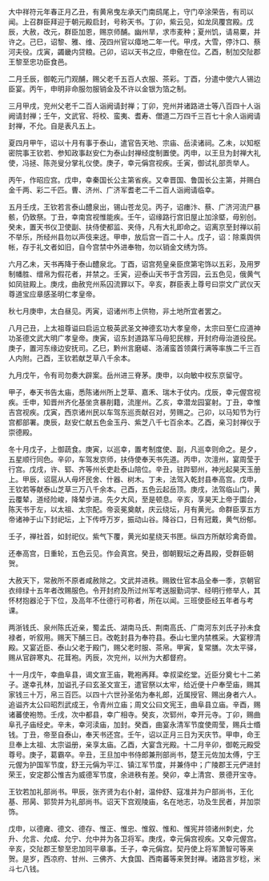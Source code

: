大中祥符元年春正月乙丑，有黄帛曳左承天门南鸱尾上，守门卒涂荣告，有司以闻。上召群臣拜迎于朝元殿启封，号称天书。丁卯，紫云见，如龙凤覆宫殿。戊辰，大赦，改元，群臣加恩，赐京师酺。幽州旱，求市麦种；夏州饥，请易粟，并许之。己巳，诏黎、雅、维、茂四州官以瘴地二年一代。甲戌，大雪，停汴口、蔡河夫役。戊寅，蠲畿内贷粮。己卯，诏以天书之应，申儆在位。乙酉，制加交阯郡王黎至忠功臣食邑。

二月壬辰，御乾元门观酺，赐父老千五百人衣服、茶彩。丁酉，分遣中使六人锡边臣宴。丙午，申明非命服勿服销金及不许以金银为箔之制。

三月甲戌，兖州父老千二百人诣阙请封禅；丁卯，兖州并诸路进士等八百四十人诣阙请封禅；壬午，文武官、将校、蛮夷、耆寿、僧道二万四千三百七十余人诣阙请封禅，不允。自是表凡五上。

夏四月甲午，诏以十月有事于泰山，遣官告天地、宗庙、岳渎诸祠。乙未，以知枢密院事王钦若、参知政事赵安仁为泰山封禅经度制置使。丙申，以王旦为封禅大礼使，冯拯、陈尧叟分掌礼仪使。庚子，幸元偁宫视疾。壬寅，御试礼部贡举人。

丙午，作昭应宫。戊申，幸秦国长公主第省疾。又幸晋国、鲁国长公主第，并赐白金千两、彩二千匹。曹、济州、广济军耆老二千二百人诣阙请临幸。

五月壬戌，王钦若言泰山醴泉出，锡山苍龙见。丙子，诏瘗汴、蔡、广济河流尸暴骸，仍致祭。丁丑，幸南宫视惟能疾。壬午，诏缘路行宫旧屋止加涂塈，毋别创。癸未，置天书仪卫使副、扶侍使都监、夹侍，凡有大礼即命之。诏离京至封禅以前不举乐，所经州县勿以声伎来迓。甲申，放后宫一百二十人。戊子，诏：除乘舆供帐，存于礼文者如旧，自今宫禁中外进奉物，勿以销金文绣为饰。

六月乙未，天书再降于泰山醴泉北。丁酉，诏宫苑皇亲臣庶第宅饰以五彩，及用罗制幡胜、缯帛为假花者，并禁之。壬寅，迎泰山天书于含芳园，云五色见，俄黄气如凤驻殿上。庚戌，曲赦兖州系囚流罪以下。辛亥，群臣表上尊号曰崇文广武仪天尊道宝应章感圣明仁孝皇帝。

秋七月庚申，太白昼见。丙寅，诏诸州市上供物，非土地所宜者罢之。

八月己丑，上太祖尊谥曰启运立极英武圣文神德玄功大孝皇帝，太宗曰至仁应道神功圣德文武大明广孝皇帝。庚寅，诏东封道路军马毋犯民稼，开封府毋治道役民。庚子，置河东缘边安抚司。乙巳，黔州言磨嵯、洛浦蛮首领龚行满等率族二千三百人内附。己酉，王钦若献芝草八千余本。

九月戊午，令有司勿奏大辟案。岳州进三脊茅。庚申，以向敏中权东京留守。

甲子，奉天书告太庙，悉陈诸州所上芝草、嘉禾、瑞木于仗内。戊辰，幸元偓宫视疾。壬申，知晋州齐化基坐贪暴削籍，流崖州。乙亥，幸潜龙园宴射。丁丑，幸惟吉宫视疾。戊寅，西京诸州民以车驾东巡贡献召对，劳赐之。己卯，以马知节为行宫都部署。庚辰，赵安仁献五色金玉丹、紫芝八千七百余本。乙酉，亲习封禅仪于崇德殿。

冬十月戊子，上御蔬食。庚寅，以巡幸，置考制度使、副，凡巡幸则命之。是夕，五星顺行同色。辛卯，车驾发京师，扶侍使奉天书先道。丙申，次澶州，宴周莹于行宫。戊戌，许、郓、齐等州长吏赴泰山陪位。辛丑，驻跸郓州，神光起昊天玉册上。甲辰，诏扈从人毋坏民舍、什器、树木。丁未，法驾入乾封县奉高宫。戊申，王钦若等献泰山芝草三万八千余本。己酉，五色云起岳顶。庚戌，法驾临山门，黄云覆辇，道经险峻，降辇步进。先夕大风，至是顿息。辛亥，享昊天上帝于圜台，陈天书于左，以太祖、太宗配。帝衮冕奠献，庆云绕坛，月有黄光。命群臣享五方帝诸神于山下封祀坛，上下传呼万岁，振动山谷。降谷口，日有冠戴，黄气纷郁。

壬子，禅社首，如封祀仪。紫气下覆，黄光如星绕天书匣。纵四方所献珍禽奇兽。

还奉高宫，日重轮，五色云见。作会真宫。癸丑，御朝觐坛之寿昌殿，受群臣朝贺。

大赦天下，常赦所不原者咸赦除之。文武并进秩。赐致仕官本品全奉一季，京朝官衣绯绿十五年者改赐服色。令开封府及所过州军考送服勤词学、经明行修举人，其怀材抱器沦于下位，及高年不仕德行可称者，所在以闻。三班使臣经五年者与考课。

两浙钱氏、泉州陈氏近亲，蜀孟氏、湖南马氏、荆南高氏、广南河东刘氏子孙未食禄者，听叙用。赐天下酺三日。改乾封县为奉符县。泰山七里内禁樵采。大宴穆清殿。又宴近臣、泰山父老于殿门，赐父老时服、茶帛。甲寅，复常膳。次太平驿，赐从官辟寒丸、花茸袍。丙辰，次兖州，以州为大都督府。

十一月戊午，幸曲阜县，谒文宣王庙，靴袍再拜。幸叔梁纥堂。近臣分奠七十二弟子。遂幸孔林，加谥孔子曰玄圣文宣王，遣官祭以太牢，给近便十户奉茔庙，赐其家钱三十万，帛三百匹。以四十六世孙圣佑为奉礼郎，近属授官、赐出身者六人。追谥齐太公曰昭烈武成王，令青州立庙；周文公曰文宪王，曲阜县立庙。辛酉，赐诸蕃使袍笏。壬戌，次中都县，幸广相寺。癸亥，次郓州，幸开元寺。丁卯，赐曲阜孔子庙经史。辛未，幸河渎庙，加封。癸酉，曲宴永清军节度使周莹，赐兵士缗钱。丁丑，帝至自泰山，奉天书还宫。壬午，诏以正月三日为天庆节。甲申，命王旦奉上太祖、太宗谥册，亲享太庙。乙酉，大宴含光殿。十二月辛卯，御乾元殿受尊号。庚子，葛霸卒。辛丑，王旦加中书侍郎兼刑部尚书，楚王元佐加太傅，宁王元偓为护国军节度，舒王元偁为平江、镇江军节度，并兼侍中；广陵郡王元俨进封荣王，安定郡公惟吉为威德军节度，余进秩有差。癸卯，幸上清宫、景德开宝寺。

王钦若加礼部尚书。甲辰，张齐贤为右仆射，温仲舒、寇准并为户部尚书，王化基、邢昺、郭贽并为礼部尚书。诏天下宫观陵庙，名在地志，功及生民者，并加崇饰。

戊申，以德雍、德文、德存、惟正、惟忠、惟叙、惟和、惟宪并领诸州刺史，允升、允言、允成、允宁、允中并为各卫将军。庚戌，幸元偁宫视疾。又幸元偓宫。辛亥，交阯郡王黎至忠加同平章事。壬子，幸元偁宫。契丹使上将军萧智可等来贺。是岁，西凉府、甘州、三佛齐、大食国、西南蕃等来贺封禅。诸路言岁稔，米斗七八钱。